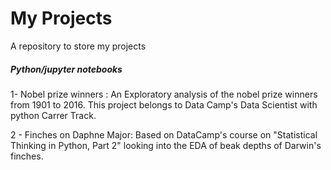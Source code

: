 # My Projects
A repository to store my projects 

##### Python/jupyter notebooks

1- Nobel prize winners : An Exploratory analysis of the nobel prize winners from 1901 to 2016. This project belongs to Data Camp's Data Scientist with python Carrer Track. 

2 - Finches on Daphne Major: Based on DataCamp's course on "Statistical Thinking in Python, Part 2" looking into the EDA of beak depths of Darwin's finches.
